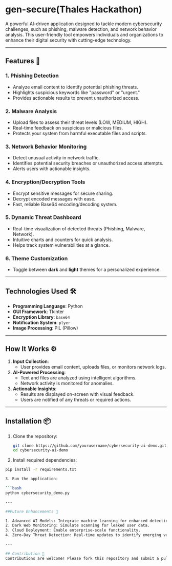 # gen-secure(Thales Hackathon)

A powerful AI-driven application designed to tackle modern cybersecurity challenges, such as phishing, malware detection, and network behavior analysis. This user-friendly tool empowers individuals and organizations to enhance their digital security with cutting-edge technology.

---

## Features 🌟

### 1. **Phishing Detection**
- Analyze email content to identify potential phishing threats.
- Highlights suspicious keywords like "password" or "urgent."
- Provides actionable results to prevent unauthorized access.

### 2. **Malware Analysis**
- Upload files to assess their threat levels (LOW, MEDIUM, HIGH).
- Real-time feedback on suspicious or malicious files.
- Protects your system from harmful executable files and scripts.

### 3. **Network Behavior Monitoring**
- Detect unusual activity in network traffic.
- Identifies potential security breaches or unauthorized access attempts.
- Alerts users with actionable insights.

### 4. **Encryption/Decryption Tools**
- Encrypt sensitive messages for secure sharing.
- Decrypt encoded messages with ease.
- Fast, reliable Base64 encoding/decoding system.

### 5. **Dynamic Threat Dashboard**
- Real-time visualization of detected threats (Phishing, Malware, Network).
- Intuitive charts and counters for quick analysis.
- Helps track system vulnerabilities at a glance.

### 6. **Theme Customization**
- Toggle between **dark** and **light** themes for a personalized experience.

---

## Technologies Used 🛠️
- **Programming Language**: Python
- **GUI Framework**: Tkinter
- **Encryption Library**: `base64`
- **Notification System**: `plyer`
- **Image Processing**: PIL (Pillow)

---

## How It Works ⚙️

1. **Input Collection**:
   - User provides email content, uploads files, or monitors network logs.
2. **AI-Powered Processing**:
   - Text and files are analyzed using intelligent algorithms.
   - Network activity is monitored for anomalies.
3. **Actionable Insights**:
   - Results are displayed on-screen with visual feedback.
   - Users are notified of any threats or required actions.

---

## Installation 📦

1. Clone the repository:
   ```bash
   git clone https://github.com/yourusername/cybersecurity-ai-demo.git
   cd cybersecurity-ai-demo

2. Install required dependencies:

```bash
pip install -r requirements.txt

3. Run the application:

```bash
python cybersecurity_demo.py

---

##Future Enhancements 🔮

1. Advanced AI Models: Integrate machine learning for enhanced detection accuracy.
2. Dark Web Monitoring: Simulate scanning for leaked user data.
3. Cloud Deployment: Enable enterprise-scale functionality.
4. Zero-Day Threat Detection: Real-time updates to identify emerging vulnerabilities.

---

## Contribution 🤝
Contributions are welcome! Please fork this repository and submit a pull request with your enhancements or fixes. For major changes, feel free to open an issue first to discuss your ideas.